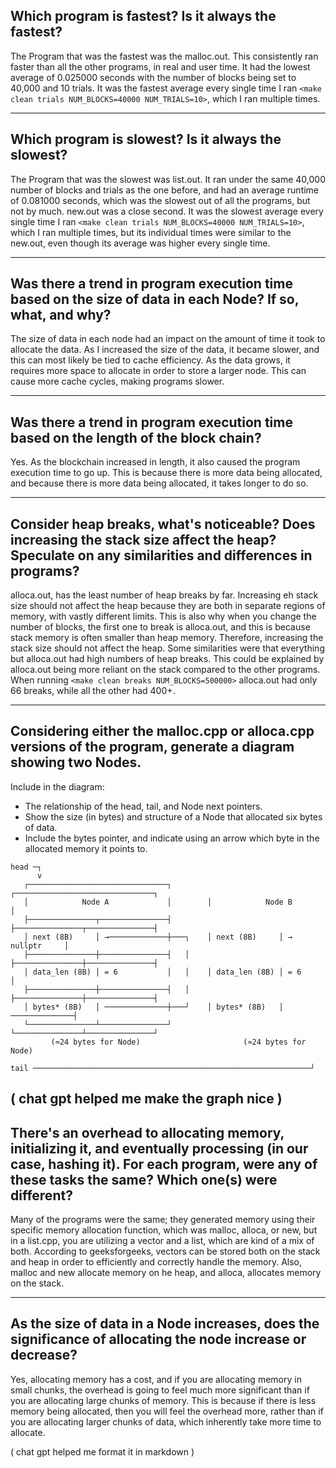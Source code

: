 ## Which program is fastest? Is it always the fastest?

The Program that was the fastest was the malloc.out. This consistently ran faster than all the other programs, in real and user time. It had the lowest average of 0.025000 seconds with the number of blocks being set to 40,000 and 10 trials. It was the fastest average every single time I ran `<make clean trials NUM_BLOCKS=40000 NUM_TRIALS=10>`, which I ran multiple times.

---

## Which program is slowest? Is it always the slowest?

The Program that was the slowest was list.out. It ran under the same 40,000 number of blocks and trials as the one before, and had an average runtime of 0.081000 seconds, which was the slowest out of all the programs, but not by much. new.out was a close second. It was the slowest average every single time I ran `<make clean trials NUM_BLOCKS=40000 NUM_TRIALS=10>`, which I ran multiple times, but its individual times were similar to the new.out, even though its average was higher every single time.

---

## Was there a trend in program execution time based on the size of data in each Node? If so, what, and why?

The size of data in each node had an impact on the amount of time it took to allocate the data. As I increased the size of the data, it became slower, and this can most likely be tied to cache efficiency. As the data grows, it requires more space to allocate in order to store a larger node. This can cause more cache cycles, making programs slower.

---

## Was there a trend in program execution time based on the length of the block chain?

Yes. As the blockchain increased in length, it also caused the program execution time to go up. This is because there is more data being allocated, and because there is more data being allocated, it takes longer to do so.

---

## Consider heap breaks, what's noticeable? Does increasing the stack size affect the heap? Speculate on any similarities and differences in programs?

alloca.out, has the least number of heap breaks by far. Increasing eh stack size should not affect the heap because they are both in separate regions of memory, with vastly different limits. This is also why when you change the number of blocks, the first one to break is alloca.out, and this is because stack memory is often smaller than heap memory. Therefore, increasing the stack size should not affect the heap. Some similarities were that everything but alloca.out had high numbers of heap breaks. This could be explained by alloca.out being more reliant on the stack compared to the other programs. When running `<make clean breaks NUM_BLOCKS=500000>` alloca.out had only 66 breaks, while all the other had 400+.

---

## Considering either the malloc.cpp or alloca.cpp versions of the program, generate a diagram showing two Nodes.

Include in the diagram:
- The relationship of the head, tail, and Node next pointers.
- Show the size (in bytes) and structure of a Node that allocated six bytes of data.
- Include the bytes pointer, and indicate using an arrow which byte in the allocated memory it points to.

```text
head ─┐
      v
   ┌───────────────────────────────┐        ┌───────────────────────────────┐
   │            Node A             │        │            Node B             │
   ├───────────────┬───────────────┤        ├───────────────┬───────────────┤
   │ next (8B)     │ →─────────────┼───┐    │ next (8B)     │ → nullptr     │
   ├───────────────┼───────────────┤   │    ├───────────────┼───────────────┤
   │ data_len (8B) │ = 6           │   │    │ data_len (8B) │ = 6           │
   ├───────────────┼───────────────┤   │    ├───────────────┼───────────────┤
   │ bytes* (8B)   │ ──────────────┼───┘    │ bytes* (8B)   │ ──────────────┤
   └───────────────┴───────────────┘        └───────────────┴───────────────┘
         (≈24 bytes for Node)                       (≈24 bytes for Node)

tail ──────────────────────────────────────────────────────────────┘
```


( chat gpt helped me make the graph nice )
---

## There's an overhead to allocating memory, initializing it, and eventually processing (in our case, hashing it). For each program, were any of these tasks the same? Which one(s) were different?

Many of the programs were the same; they generated memory using their specific memory allocation function, which was malloc, alloca, or new, but in a list.cpp, you are utilizing a vector and a list, which are kind of a mix of both. According to geeksforgeeks, vectors can be stored both on the stack and heap in order to efficiently and correctly handle the memory. Also, malloc and new allocate memory on he heap, and alloca, allocates memory on the stack.

---

## As the size of data in a Node increases, does the significance of allocating the node increase or decrease?

Yes, allocating memory has a cost, and if you are allocating memory in small chunks, the overhead is going to feel much more significant than if you are allocating large chunks of memory. This is because if there is less memory being allocated, then you will feel the overhead more, rather than if you are allocating larger chunks of data, which inherently take more time to allocate.


( chat gpt helped me format it in markdown )
